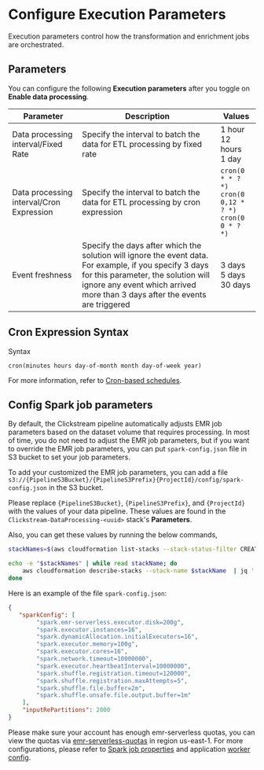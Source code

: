# Configure Execution Parameters

Execution parameters control how the transformation and enrichment jobs are orchestrated.

## Parameters

You can configure the following **Execution parameters** after you toggle on **Enable data processing**.

| Parameter| Description | Values |
| --- | --- | --- |
| Data processing interval/Fixed Rate | Specify the interval to batch the data for ETL processing by fixed rate | 1 hour </br>12 hours</br>1 day |
| Data processing interval/Cron Expression | Specify the interval to batch the data for ETL processing by cron expression| `cron(0 * * ? *)` </br>`cron(0 0,12 * ? *)`</br>`cron(0 0 * ? *)` |
| Event freshness | Specify the days after which the solution will ignore the event data. For example, if you specify 3 days for this parameter, the solution will ignore any event which arrived more than 3 days after the events are triggered | 3 days </br>5 days </br>30 days |

## Cron Expression Syntax

Syntax

  `cron(minutes hours day-of-month month day-of-week year)`

 For more information, refer to [Cron-based schedules](https://docs.aws.amazon.com/scheduler/latest/UserGuide/schedule-types.html?icmpid=docs_console_unmapped#cron-based).

## Config Spark job parameters

By default, the Clickstream pipeline automatically adjusts EMR job parameters based on the dataset volume that requires processing. In most of time, you do not need to adjust the EMR job parameters, but if you want to override the EMR job parameters, you can put `spark-config.json` file in S3 bucket to set your job parameters.

To add your customized the EMR job parameters, you can add a file `s3://{PipelineS3Bucket}/{PipelineS3Prefix}{ProjectId}/config/spark-config.json` in the S3 bucket.

Please replace `{PipelineS3Bucket}`, `{PipelineS3Prefix}`, and `{ProjectId}` with the values of your data pipeline. These values are found in the `Clickstream-DataProcessing-<uuid>` stack's **Parameters**.

Also, you can get these values by running the below commands,

```sh
stackNames=$(aws cloudformation list-stacks --stack-status-filter CREATE_COMPLETE UPDATE_COMPLETE --no-paginate  | jq -r '.StackSummaries[].StackName' | grep  Clickstream-DataProcessing  | grep -v Nested)

echo -e "$stackNames" | while read stackName; do
    aws cloudformation describe-stacks --stack-name $stackName  | jq '.Stacks[].Parameters' | jq 'map(select(.ParameterKey == "PipelineS3Bucket" or .ParameterKey == "PipelineS3Prefix" or .ParameterKey == "ProjectId"))'
done
```

Here is an example of the file `spark-config.json`:

```json
{
   "sparkConfig": [
        "spark.emr-serverless.executor.disk=200g",
        "spark.executor.instances=16",
        "spark.dynamicAllocation.initialExecutors=16",
        "spark.executor.memory=100g",
        "spark.executor.cores=16",
        "spark.network.timeout=10000000",
        "spark.executor.heartbeatInterval=10000000",
        "spark.shuffle.registration.timeout=120000",
        "spark.shuffle.registration.maxAttempts=5",
        "spark.shuffle.file.buffer=2m",
        "spark.shuffle.unsafe.file.output.buffer=1m"
    ],
    "inputRePartitions": 2000
}
```

Please make sure your account has enough emr-serverless quotas, you can view the quotas via [emr-serverless-quotas][emr-serverless-quotas] in region us-east-1.
For more configurations, please refer to [Spark job properties][spark-defaults] and application [worker config][worker-configs].

[jobs-spark]: https://docs.aws.amazon.com/emr/latest/EMR-Serverless-UserGuide/jobs-spark.html
[spark-defaults]: https://docs.aws.amazon.com/emr/latest/EMR-Serverless-UserGuide/jobs-spark.html#spark-defaults
[worker-configs]: https://docs.aws.amazon.com/emr/latest/EMR-Serverless-UserGuide/app-behavior.html#worker-configs
[emr-serverless-quotas]: https://us-east-1.console.aws.amazon.com/servicequotas/home/services/emr-serverless/quotas/L-D05C8A75
